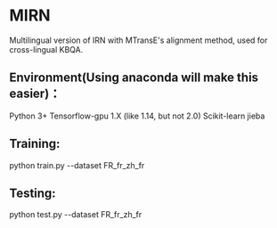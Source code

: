 # MIRN
Multilingual version of IRN with MTransE's alignment method, used for cross-lingual KBQA.

## Environment(Using anaconda will make this easier)：
Python 3+
Tensorflow-gpu 1.X (like 1.14, but not 2.0)
Scikit-learn
jieba

## Training:
python train.py --dataset FR_fr_zh_fr
## Testing:
python test.py --dataset FR_fr_zh_fr
